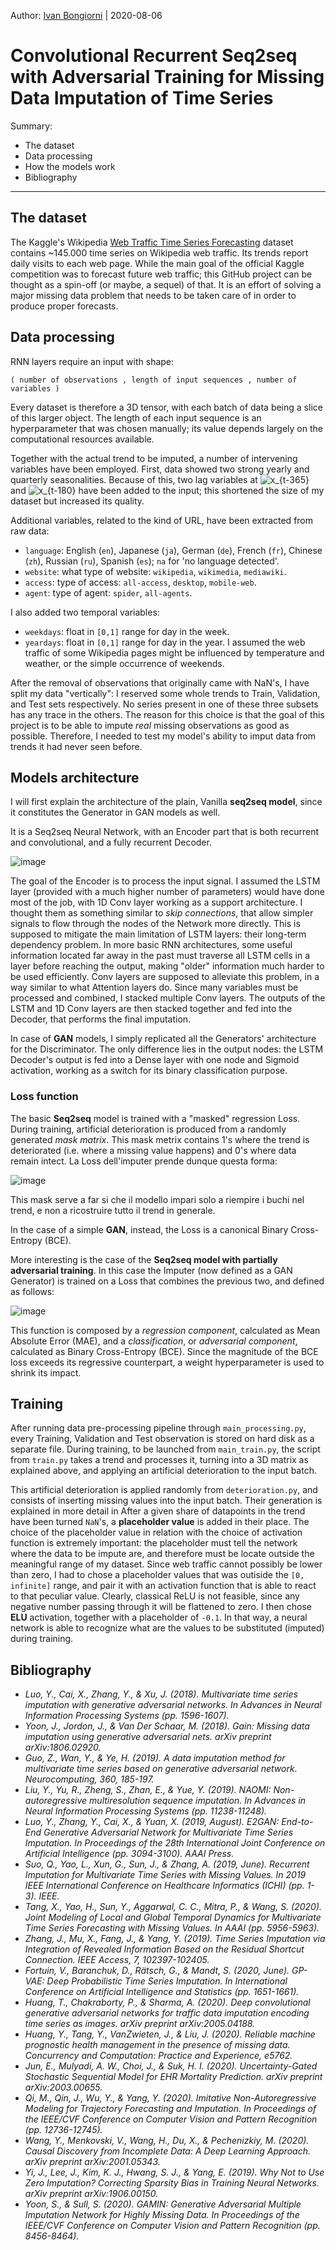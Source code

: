 Author: [Ivan Bongiorni](https://www.linkedin.com/in/ivan-bongiorni-b8a583164/) | 2020-08-06

# Convolutional Recurrent Seq2seq with Adversarial Training for Missing Data Imputation of Time Series
Summary:
- The dataset
- Data processing
- How the models work
- Bibliography
---



## The dataset
The Kaggle's Wikipedia [Web Traffic Time Series Forecasting](https://www.kaggle.com/c/web-traffic-time-series-forecasting) dataset contains ~145.000 time series on Wikipedia web traffic.
Its trends report daily visits to each web page.
While the main goal of the official Kaggle competition was to forecast future web traffic; this GitHub project can be thought as a spin-off (or maybe, a sequel) of that.
It is an effort of solving a major missing data problem that needs to be taken care of in order to produce proper forecasts.



## Data processing
RNN layers require an input with shape:

`( number of observations , length of input sequences , number of variables )`

Every dataset is therefore a 3D tensor, with each batch of data being a slice of this larger object.
The length of each input sequence is an hyperparameter that was chosen manually; its value depends largely on the computational resources available.

Together with the actual trend to be imputed, a number of intervening variables have been employed.
First, data showed two strong yearly and quarterly seasonalities.
Because of this, two lag variables at ![x_{t-365}](https://latex.codecogs.com/gif.latex?x_{t-365}) and ![x_{t-180}](https://latex.codecogs.com/gif.latex?x_{t-180}) have been added to the input; this shortened the size of my dataset but increased its quality.

Additional variables, related to the kind of URL, have been extracted from raw data:
- `language`: English (`en`), Japanese (`ja`), German (`de`), French (`fr`), Chinese (`zh`), Russian (`ru`), Spanish (`es`); `na` for 'no language detected'.
- `website`: what type of website: `wikipedia`, `wikimedia`, `mediawiki`.
- `access`: type of access: `all-access`, `desktop`, `mobile-web`.
- `agent`: type of agent: `spider`, `all-agents`.

I also added two temporal variables:
- `weekdays`: float in `[0,1]` range for day in the week.
- `yeardays`: float in `[0,1]` range for day in the year.
I assumed the web traffic of some Wikipedia pages might be influenced by temperature and weather, or the simple occurrence of weekends.

After the removal of observations that originally came with NaN's, I have split my data "vertically": I reserved some whole trends to Train, Validation, and Test sets respectively.
No series present in one of these three subsets has any trace in the others. The reason for this choice is that the goal of this project is to be able to impute *real* missing observations as good as possible.
Therefore, I needed to test my model's ability to imput data from trends it had never seen before.



## Models architecture

I will first explain the architecture of the plain, Vanilla **seq2seq model**, since it constitutes the Generator in GAN models as well.

It is a Seq2seq Neural Network, with an Encoder part that is both recurrent and convolutional, and a fully recurrent Decoder.

![image](./utils/seq2seq_architecture.png)

The goal of the Encoder is to process the input signal. I assumed the LSTM layer (provided with a much higher number of parameters) would have done most of the job, with 1D Conv layer working as a support architecture.
I thought them as something similar to *skip connections*, that allow simpler signals to flow through the nodes of the Network more directly.
This is supposed to mitigate the main limitation of LSTM layers: their long-term dependency problem.
In more basic RNN architectures, some useful information located far away in the past must traverse all LSTM cells in a layer before reaching the output, making "older" information much harder to be used efficiently.
Conv layers are supposed to alleviate this problem, in a way similar to what Attention layers do.
Since many variables must be processed and combined, I stacked multiple Conv layers.
The outputs of the LSTM and 1D Conv layers are then stacked together and fed into the Decoder, that performs the final imputation.

In case of **GAN** models, I simply replicated all the Generators' architecture for the Discriminator. The only difference lies in the output nodes: the LSTM Decoder's output is fed into a Dense layer with one node and Sigmoid activation, working as a switch for its binary classification purpose.

### Loss function
The basic **Seq2seq** model is trained with a "masked" regression Loss.
During training, artificial deterioration is produced from a randomly generated *mask matrix*.
This mask metrix contains 1's where the trend is deteriorated (i.e. where a missing value happens) and 0's where data remain intect.
La Loss dell'imputer prende dunque questa forma:

![image](utils/loss_formula_seq2seq.png "Seq2seq loss")

This mask serve a far si che il modello impari solo a riempire i buchi nel trend, e non a ricostruire tutto il trend in generale.

In the case of a simple **GAN**, instead, the Loss is a canonical Binary Cross-Entropy (BCE).

More interesting is the case of the **Seq2seq model with partially adversarial training**.
In this case the Imputer (now defined as a GAN Generator) is trained on a Loss that combines the previous two, and defined as follows:

![image](utils/loss_formula_pgan.png "Partial GAN loss")

This function is composed by a *regression component*, calculated as Mean Absolute Error (MAE), and a *classification*, or *adversarial component*, calculated as Binary Cross-Entropy (BCE).
Since the magnitude of the BCE loss exceeds its regressive counterpart, a weight hyperparameter is used to shrink its impact.



## Training

After running data pre-processing pipeline through `main_processing.py`, every Training, Validation and Test observation is stored on hard disk as a separate file. During training, to be launched from `main_train.py`, the script from `train.py` takes a trend and processes it, turning into a 3D matrix as explained above, and applying an artificial deterioration to the input batch.

This artificial deterioration is applied randomly from `deterioration.py`, and consists of inserting missing values into the input batch. Their generation is explained in more detail in  After a given share of datapoints in the trend have been turned `NaN`'s, a **placeholder value** is added in their place. The choice of the placeholder value in relation with the choice of activation function is extremely important: the placeholder must tell the network where the data to be impute are, and therefore must be locate outside the meaningful range of my dataset. Since web traffic cannot possibly be lower than zero, I had to chose a placeholder values that was outiside the `[0, infinite]` range, and pair it with an activation function that is able to react to that peculiar value. Clearly, classical ReLU is not feasible, since any negative number passing through it will be flattened to zero. I then chose **ELU** activation, together with a placeholder of `-0.1`. In that way, a neural network is able to recognize what are the values to be substituted (imputed) during training.



## Bibliography
- *Luo, Y., Cai, X., Zhang, Y., & Xu, J. (2018). Multivariate time series imputation with generative adversarial networks. In Advances in Neural Information Processing Systems (pp. 1596-1607).*
- *Yoon, J., Jordon, J., & Van Der Schaar, M. (2018). Gain: Missing data imputation using generative adversarial nets. arXiv preprint arXiv:1806.02920.*
- *Guo, Z., Wan, Y., & Ye, H. (2019). A data imputation method for multivariate time series based on generative adversarial network. Neurocomputing, 360, 185-197.*
- *Liu, Y., Yu, R., Zheng, S., Zhan, E., & Yue, Y. (2019). NAOMI: Non-autoregressive multiresolution sequence imputation. In Advances in Neural Information Processing Systems (pp. 11238-11248).*
- *Luo, Y., Zhang, Y., Cai, X., & Yuan, X. (2019, August). E2GAN: End-to-End Generative Adversarial Network for Multivariate Time Series Imputation. In Proceedings of the 28th International Joint Conference on Artificial Intelligence (pp. 3094-3100). AAAI Press.*
- *Suo, Q., Yao, L., Xun, G., Sun, J., & Zhang, A. (2019, June). Recurrent Imputation for Multivariate Time Series with Missing Values. In 2019 IEEE International Conference on Healthcare Informatics (ICHI) (pp. 1-3). IEEE.*
- *Tang, X., Yao, H., Sun, Y., Aggarwal, C. C., Mitra, P., & Wang, S. (2020). Joint Modeling of Local and Global Temporal Dynamics for Multivariate Time Series Forecasting with Missing Values. In AAAI (pp. 5956-5963).*
- *Zhang, J., Mu, X., Fang, J., & Yang, Y. (2019). Time Series Imputation via Integration of Revealed Information Based on the Residual Shortcut Connection. IEEE Access, 7, 102397-102405.*
- *Fortuin, V., Baranchuk, D., Rätsch, G., & Mandt, S. (2020, June). GP-VAE: Deep Probabilistic Time Series Imputation. In International Conference on Artificial Intelligence and Statistics (pp. 1651-1661).*
- *Huang, T., Chakraborty, P., & Sharma, A. (2020). Deep convolutional generative adversarial networks for traffic data imputation encoding time series as images. arXiv preprint arXiv:2005.04188.*
- *Huang, Y., Tang, Y., VanZwieten, J., & Liu, J. (2020). Reliable machine prognostic health management in the presence of missing data. Concurrency and Computation: Practice and Experience, e5762.*
- *Jun, E., Mulyadi, A. W., Choi, J., & Suk, H. I. (2020). Uncertainty-Gated Stochastic Sequential Model for EHR Mortality Prediction. arXiv preprint arXiv:2003.00655.*
- *Qi, M., Qin, J., Wu, Y., & Yang, Y. (2020). Imitative Non-Autoregressive Modeling for Trajectory Forecasting and Imputation. In Proceedings of the IEEE/CVF Conference on Computer Vision and Pattern Recognition (pp. 12736-12745).*
- *Wang, Y., Menkovski, V., Wang, H., Du, X., & Pechenizkiy, M. (2020). Causal Discovery from Incomplete Data: A Deep Learning Approach. arXiv preprint arXiv:2001.05343.*
- *Yi, J., Lee, J., Kim, K. J., Hwang, S. J., & Yang, E. (2019). Why Not to Use Zero Imputation? Correcting Sparsity Bias in Training Neural Networks. arXiv preprint arXiv:1906.00150.*
- *Yoon, S., & Sull, S. (2020). GAMIN: Generative Adversarial Multiple Imputation Network for Highly Missing Data. In Proceedings of the IEEE/CVF Conference on Computer Vision and Pattern Recognition (pp. 8456-8464).*
